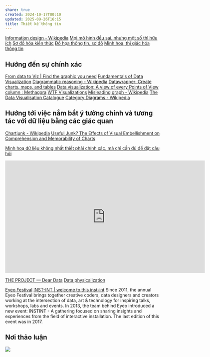 ```yaml
---
share: true
created: 2024-10-17T00:10
updated: 2025-09-26T16:15
title: Thiết kế thông tin
---
```

[Information design - Wikipedia](https://en.wikipedia.org/wiki/Information_design)
[Mọi mô hình đều sai, nhưng một số thì hữu ích](../../../%E2%9A%A1Hi%E1%BB%83u%20bi%E1%BA%BFt%20s%C3%A2u/Ngh%C4%A9%20v%E1%BB%81%20vi%E1%BB%87c%20ngh%C4%A9/B%E1%BA%A3n%20th%E1%BB%83%20lu%E1%BA%ADn/M%E1%BB%8Di%20m%C3%B4%20h%C3%ACnh%20%C4%91%E1%BB%81u%20sai,%20nh%C6%B0ng%20m%E1%BB%99t%20s%E1%BB%91%20th%C3%AC%20h%E1%BB%AFu%20%C3%ADch.md)
[Sơ đồ hóa kiến thức](../../Nhu%20c%E1%BA%A7u%20c%C3%B4ng%20vi%E1%BB%87c/Nghi%C3%AAn%20c%E1%BB%A9u/Minh%20h%E1%BB%8Da,%20th%E1%BB%8B%20gi%C3%A1c%20h%C3%B3a%20th%C3%B4ng%20tin/S%C6%A1%20%C4%91%E1%BB%93%20h%C3%B3a%20ki%E1%BA%BFn%20th%E1%BB%A9c.md)
[Đồ họa thông tin, sơ đồ](../../Gi%E1%BA%A3i%20ph%C3%A1p%20k%E1%BB%B9%20thu%E1%BA%ADt/H%E1%BB%87%20th%E1%BB%91ng%20tri%20th%E1%BB%A9c%20c%E1%BB%99ng%20%C4%91%E1%BB%93ng/%C4%90%E1%BB%93%20h%E1%BB%8Da%20th%C3%B4ng%20tin,%20s%C6%A1%20%C4%91%E1%BB%93.md)
[Minh họa, thị giác hóa thông tin](../../Nhu%20c%E1%BA%A7u%20c%C3%B4ng%20vi%E1%BB%87c/Nghi%C3%AAn%20c%E1%BB%A9u/Minh%20h%E1%BB%8Da,%20th%E1%BB%8B%20gi%C3%A1c%20h%C3%B3a%20th%C3%B4ng%20tin/index.md)

## Hướng đến sự chính xác
[From data to Viz \| Find the graphic you need](https://www.data-to-viz.com/)
[Fundamentals of Data Visualization](https://clauswilke.com/dataviz/)
[Diagrammatic reasoning - Wikipedia](https://en.wikipedia.org/wiki/Diagrammatic_reasoning)
[Datawrapper: Create charts, maps, and tables](https://www.datawrapper.de/)
[Data visualization: A view of every Points of View column : Methagora](https://blogs.nature.com/methagora/2013/07/data-visualization-points-of-view.html)
[WTF Visualizations](https://viz.wtf/)
[Misleading graph - Wikipedia](https://en.wikipedia.org/wiki/Misleading_graph)
[The Data Visualisation Catalogue](https://datavizcatalogue.com/)
[Category:Diagrams - Wikipedia](https://en.wikipedia.org/wiki/Category:Diagrams)

## Hướng tới việc nắm bắt ý tưởng chính và tương tác với dữ liệu bằng các giác quan
[Chartjunk - Wikipedia](https://en.wikipedia.org/wiki/Chartjunk)
[Useful Junk? The Effects of Visual Embellishment on Comprehension and Memorability of Charts](https://sites.stat.columbia.edu/gelman/communication/Bateman2010.pdf)

[Minh hoạ dữ liệu không nhất thiết phải chính xác, mà chỉ cần đủ để đặt câu hỏi](./Minh%20ho%E1%BA%A1%20d%E1%BB%AF%20li%E1%BB%87u%20kh%C3%B4ng%20nh%E1%BA%A5t%20thi%E1%BA%BFt%20ph%E1%BA%A3i%20ch%C3%ADnh%20x%C3%A1c,%20m%C3%A0%20ch%E1%BB%89%20c%E1%BA%A7n%20%C4%91%E1%BB%A7%20%C4%91%E1%BB%83%20%C4%91%E1%BA%B7t%20c%C3%A2u%20h%E1%BB%8Fi.md)
<iframe title="vimeo-player" src="https://player.vimeo.com/video/133608605?h=43b6015742" width="640" height="360" frameborder="0"    allowfullscreen></iframe>

[THE PROJECT — Dear Data](https://www.dear-data.com/theproject)
[Data physicalization](https://en.wikipedia.org/wiki/Data_physicalization)

[Eyeo Festival](https://vimeo.com/eyeofestival)
[INST-INT \| welcome to this inst-int](https://inst-int.com/)
Since 2011, the annual Eyeo Festival brings together creative coders, data designers and creators working at the intersection of data, art & technology for inspiring talks, workshops, labs and events. In 2013, the team behind Eyeo introduced a new event: INSTINT - A gathering focused on sharing insights and experiences from the field of interactive installation. The last edition of this event was in 2017.

## Nơi thảo luận
[![](https://imagizer.imageshack.com/a/img924/9471/eQpmWA.png)](https://discord.com/channels/898550123007709204/1296474612716146719)